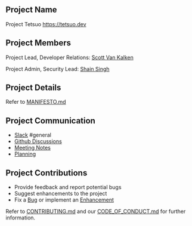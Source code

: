 ## Project Name

Project Tetsuo <https://tetsuo.dev>

## Project Members

Project Lead, Developer Relations: [Scott Van Kalken](https://github.com/codecowboydotio)

Project Admin, Security Lead: [Shain Singh](https://github.com/shsingh)

## Project Details

Refer to [MANIFESTO.md](MANIFESTO.md)

## Project Communication

- [Slack](https://join.slack.com/t/project-tetsuo/shared_invite/zt-1qjawx33o-dtwPtoSlFzAqZcpeHReaBA) #general
- [Github Discussions](https://github.com/tetsuo-dev/tetsuo.dev-code/issues)
- [Meeting Notes](https://github.com/tetsuo-dev/tetsuo.dev-code/issues?q=label%3Ameeting+)
- [Planning](https://github.com/tetsuo-dev/tetsuo.dev-code/projects?type=beta)

## Project Contributions

- Provide feedback and report potential bugs
- Suggest enhancements to the project
- Fix a [Bug](https://github.com/tetsuo-dev/tetsuo.dev-code/issues?q=is%3Aopen+is%3Aissue+label%3Abug) or implement an
[Enhancement](https://github.com/tetsuo-dev/tetsuo.dev-code/issues?q=is%3Aopen+is%3Aissue+label%3Aenhancement)

Refer to [CONTRIBUTING.md](CONTRIBUTING.md) and our [CODE_OF_CONDUCT.md](CODE_OF_CONDUCT.md) for further information.
